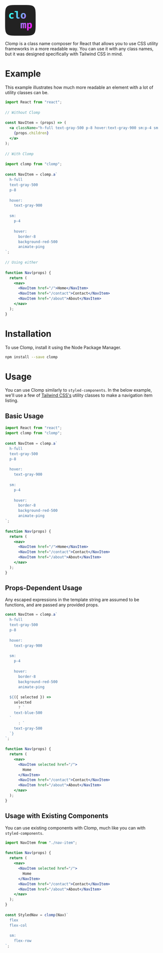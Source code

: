 <img src="./logo.png" alt="The Clomp logo" />

Clomp is a class name composer for React that allows you to use CSS utility frameworks in a more readable way. You can use it with any class names, but it was designed specifically with Tailwind CSS in mind.

# Example

This example illustrates how much more readable an element with a lot of utility classes can be.

```jsx
import React from "react";

// Without Clomp

const NavItem = (props) => (
  <a className="h-full text-gray-500 p-8 hover:text-gray-900 sm:p-4 sm:hover:border-8 sm:hover:background-red-500 sm:hover:animate-ping">
    {props.children}
  </a>
);

// With Clomp

import clomp from "clomp";

const NavItem = clomp.a`
  h-full
  text-gray-500
  p-8

  hover:
    text-gray-900

  sm:
    p-4

    hover:
      border-8
      background-red-500
      animate-ping
`;

// Using either

function Nav(props) {
  return (
    <nav>
      <NavItem href="/">Home</NavItem>
      <NavItem href="/contact">Contact</NavItem>
      <NavItem href="/about">About</NavItem>
    </nav>
  );
}
```

# Installation

To use Clomp, install it using the Node Package Manager.

```bash
npm install --save clomp
```

# Usage

You can use Clomp similarly to `styled-components`. In the below example, we'll use a few of [Tailwind CSS's](https://tailwindcss.com) utility classes to make a navigation item listing.

## Basic Usage

```jsx
import React from "react";
import clomp from "clomp";

const NavItem = clomp.a`
  h-full
  text-gray-500
  p-8

  hover:
    text-gray-900

  sm:
    p-4

    hover:
      border-8
      background-red-500
      animate-ping
`;

function Nav(props) {
  return (
    <nav>
      <NavItem href="/">Home</NavItem>
      <NavItem href="/contact">Contact</NavItem>
      <NavItem href="/about">About</NavItem>
    </nav>
  );
}
```

## Props-Dependent Usage

Any escaped expressions in the template string are assumed to be functions, and are passed any provided props.

```jsx
const NavItem = clomp.a`
  h-full
  text-gray-500
  p-8

  hover:
    text-gray-900

  sm:
    p-4

    hover:
      border-8
      background-red-500
      animate-ping

  ${({ selected }) =>
    selected
      ? `
    text-blue-500
  `
      : `
    text-gray-500
  `}
`;

function Nav(props) {
  return (
    <nav>
      <NavItem selected href="/">
        Home
      </NavItem>
      <NavItem href="/contact">Contact</NavItem>
      <NavItem href="/about">About</NavItem>
    </nav>
  );
}
```

## Usage with Existing Components

You can use existing components with Clomp, much like you can with `styled-components`.

```jsx
import NavItem from "./nav-item";

function Nav(props) {
  return (
    <nav>
      <NavItem selected href="/">
        Home
      </NavItem>
      <NavItem href="/contact">Contact</NavItem>
      <NavItem href="/about">About</NavItem>
    </nav>
  );
}

const StyledNav = clomp(Nav)`
  flex
  flex-col
  
  sm:
    flex-row
`;
```
